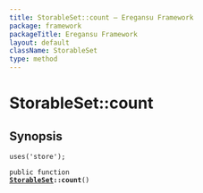```yaml
---
title: StorableSet::count — Eregansu Framework
package: framework
packageTitle: Eregansu Framework
layout: default
className: StorableSet
type: method
---
```


# StorableSet::count

## Synopsis

<code>uses('store');</code>

<code>public function <b><a href="StorableSet">StorableSet</a>::count</b>()</code>

